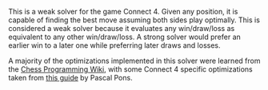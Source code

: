 This is a weak solver for the game Connect 4. Given any position, it is capable of finding the best move assuming both sides play optimally. This is considered a weak solver because it evaluates
any win/draw/loss as equivalent to any other win/draw/loss. A strong solver would prefer an earlier win to a later one while preferring later draws and losses.

A majority of the optimizations implemented in this solver were learned from the [Chess Programming Wiki](https://www.chessprogramming.org/Main_Page), 
with some Connect 4 specific optimizations taken from [this guide](http://blog.gamesolver.org/) by Pascal Pons.

